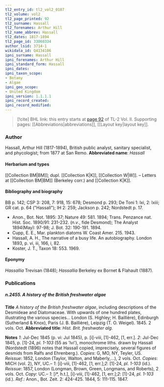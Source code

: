 ```yaml
---
tl2_entry_id: tl2_vol2_0107
tl2_volume: vol2
tl2_page_printed: 92
tl2_surname: Hassall
tl2_forenames: Arthur Hill
tl2_name_abbrev: Hassall
tl2_dates: 1817-1894
tl2_page_id: 33068334
author_lsid: 3714-1
wikidata_id: Q4134106
ipni_surname: Hassall
ipni_forenames: Arthur Hill
ipni_standard_form: Hassall
ipni_dates: 
ipni_taxon_scope: 
- Botany
- Algae
ipni_geo_scope: 
- United Kingdom
ipni_version: 1.1.1.1
ipni_record_created: 
ipni_record_modified:
---
```



> [!cite] BHL link: this entry starts at [page 92](https://www.biodiversitylibrary.org/page/33068334) of TL-2 Vol. II.
> Supporting pages: [[Abbreviations|abbreviations]], [[Layout key|layout key]].

### Author

Hassall, Arthur Hill (1817-1894), British public analyst, sanitary specialist, and phycologist; from 1877 at San Remo. 
**Abbreviated name**: *Hassall*

#### Herbarium and types

[[Collection BM|BM]]; dupl. [[Collection K|K]], [[Collection W|W]]. – Letters at [[Collection BM|BM]] (Berkeley corr.) and [[Collection K|K]].

#### Bibliography and biography

BB p. 142; CSP 3: 208, 7: 918, 15: 678; Desmond p. 293; De Toni 1: lxi, 2: lxiii; GR cat. p. 64 ("Hassall"); IH 2: 259; Jackson p. 242; Nordstedt p. 17.
- Anon., Bot. Not. 1895: 37; Nature 49: 581. 1894; Trans. Penzance nat. Hist. Soc. 1890/91: 231-232. (*n.v*., fide Desmond); The Analyst 1894(May): 97-98; J. Bot. 32: 190-191. 1894.
- Cupp, E. E., Mar. plankton diatoms W. Coast Amer. 215. 1943.
- Hassall, A. H., The narrative of a busy life. An autobiography. London 1893, p. vi, iii, 166, i, 82.
- Koster, J. T., Taxon 18: 553. 1969.

#### Eponymy

*Hassallia* Trevisan (1848); *Hassallia* Berkeley ex Bornet & Flahault (1887).

### Publications

##### n.2455. A history of the British freshwater algae

**Title**
*A history of the British freshwater algae*, including descriptions of the Desmideae and Diatomaceae. With upwards of one hundred plates, illustrating the various species... London (S. Highley; H. Baillière), Edinburgh (Sutherland & Knox), Paris (J. B. Baillière), Leipzig (T. O. Weigel). 1845. 2 vols. Oct.
**Abbreviated title**: *Hist. Brit. freshwater alg.*

**Notes**
*1*: Jul-Dec 1845 (p. vi: Jul 1845), p. \[i\]-viii, \[1\]-462, \[1, err.\].
*2*: Jul-Dec 1845, p. \[1\]-24, *pl. 1-103* (55 as 'lvi'), monochrome liths. drawn by Hassall (Nordstedt (1896) notes that Hassall copied, imprecisely, several figures of desmids from Ralfs and Ehrenberg.).
*Copies*: G, MO, NY, Teyler, US.
*Reissue*: 1852, London (Taylor, Walton, and Maberly,...), 2 vols. Oct. *Copies*: MICH (vol. 2), NY, UC.– *1*: \[i\]-viii, \[1\]-462, \[1, err.\];*2*: \[1\]-24, *pl*. *1-103* (id.).
*Reissue*: 1857, London (Longman, Brown, Green, Longmans, and Roberts), 2 vols. Oct.
*Copy*: UC.– *1*: \[i\*, h.t.\], \[i\]-viii, \[1\]-462, \[1, err.\];*2*: \[1\]-24, *pl. 1-103* (id.).
*Ref*.: Anon., Bot. Zeit. 2: 424-425. 1844, 5: 111-115. 1847.

